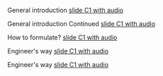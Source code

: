 General introduction [slide C1 with audio](https://app.amanote.com/note-taking/document/89441694-0787-4ebf-8238-5cb884839e7b)

General introduction Continued [slide C1 with audio](https://app.amanote.com/note-taking/document/f88a0d24-2a5e-4ebd-9f24-fefdfbaaf5c4)

How to formulate? [slide C1 with audio](https://app.amanote.com/note-taking/document/f2dae685-35a5-4b93-b47e-7c9b09a3090f)

Engineer's way [slide C1 with audio](https://app.amanote.com/note-taking/document/323fbaef-cc89-4c75-9ec2-514bddd4ccae)

Engineer's way [slide C1 with audio](https://app.amanote.com/note-taking/document/323fbaef-cc89-4c75-9ec2-514bddd4ccae)
